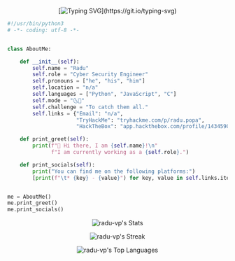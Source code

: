 <div align="center">

[![Typing SVG](https://readme-typing-svg.demolab.com?font=Roboto+Mono&weight=500&size=16&pause=1000&color=03A062&center=true&vCenter=true&width=435&lines=Hello%2C+friend.)](https://git.io/typing-svg)

</div>

```python
#!/usr/bin/python3
# -*- coding: utf-8 -*-


class AboutMe:

    def __init__(self):
        self.name = "Radu"
        self.role = "Cyber Security Engineer"
        self.pronouns = ["he", "his", "him"]
        self.location = "n/a"
        self.languages = ["Python", "JavaScript", "C"]
        self.mode = "🌜🦉"
        self.challenge = "To catch them all."
        self.links = {"Email": "n/a",
                      "TryHackMe": "tryhackme.com/p/radu.popa",
                      "HackTheBox": "app.hackthebox.com/profile/1434590"}

    def print_greet(self):
        print(f"👋 Hi there, I am {self.name}!\n"
              f"I am currently working as a {self.role}.")

    def print_socials(self):
        print("You can find me on the following platforms:")
        [print(f"\t* {key} - {value}") for key, value in self.links.items()]


me = AboutMe()
me.print_greet()
me.print_socials()
```

<div align="center">

![radu-vp's Stats](https://github-readme-stats.vercel.app/api?username=radu-vp&theme=dark&show_icons=true&hide_border=false&count_private=true)

![radu-vp's Streak](https://github-readme-streak-stats.herokuapp.com/?user=radu-vp&theme=dark&hide_border=false)

![radu-vp's Top Languages](https://github-readme-stats.vercel.app/api/top-langs/?username=radu-vp&theme=dark&show_icons=true&hide_border=false&layout=compact)

</div>
